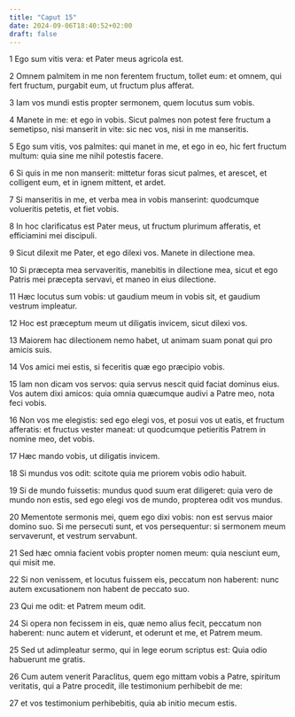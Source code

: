 ```yaml
---
title: "Caput 15"
date: 2024-09-06T18:40:52+02:00
draft: false
---
```




1 Ego sum vitis vera: et Pater meus agricola est.

2 Omnem palmitem in me non ferentem fructum, tollet eum: et omnem, qui fert fructum, purgabit eum, ut fructum plus afferat.

3 Iam vos mundi estis propter sermonem, quem locutus sum vobis.

4 Manete in me: et ego in vobis. Sicut palmes non potest fere fructum a semetipso, nisi manserit in vite: sic nec vos, nisi in me manseritis.

5 Ego sum vitis, vos palmites: qui manet in me, et ego in eo, hic fert fructum multum: quia sine me nihil potestis facere.

6 Si quis in me non manserit: mittetur foras sicut palmes, et arescet, et colligent eum, et in ignem mittent, et ardet.

7 Si manseritis in me, et verba mea in vobis manserint: quodcumque volueritis petetis, et fiet vobis.

8 In hoc clarificatus est Pater meus, ut fructum plurimum afferatis, et efficiamini mei discipuli.

9 Sicut dilexit me Pater, et ego dilexi vos. Manete in dilectione mea.

10 Si præcepta mea servaveritis, manebitis in dilectione mea, sicut et ego Patris mei præcepta servavi, et maneo in eius dilectione.

11 Hæc locutus sum vobis: ut gaudium meum in vobis sit, et gaudium vestrum impleatur.

12 Hoc est præceptum meum ut diligatis invicem, sicut dilexi vos.

13 Maiorem hac dilectionem nemo habet, ut animam suam ponat qui pro amicis suis.

14 Vos amici mei estis, si feceritis quæ ego præcipio vobis.

15 Iam non dicam vos servos: quia servus nescit quid faciat dominus eius. Vos autem dixi amicos: quia omnia quæcumque audivi a Patre meo, nota feci vobis.

16 Non vos me elegistis: sed ego elegi vos, et posui vos ut eatis, et fructum afferatis: et fructus vester maneat: ut quodcumque petieritis Patrem in nomine meo, det vobis.

17 Hæc mando vobis, ut diligatis invicem.

18 Si mundus vos odit: scitote quia me priorem vobis odio habuit.

19 Si de mundo fuissetis: mundus quod suum erat diligeret: quia vero de mundo non estis, sed ego elegi vos de mundo, propterea odit vos mundus.

20 Mementote sermonis mei, quem ego dixi vobis: non est servus maior domino suo. Si me persecuti sunt, et vos persequentur: si sermonem meum servaverunt, et vestrum servabunt.

21 Sed hæc omnia facient vobis propter nomen meum: quia nesciunt eum, qui misit me.

22 Si non venissem, et locutus fuissem eis, peccatum non haberent: nunc autem excusationem non habent de peccato suo.

23 Qui me odit: et Patrem meum odit.

24 Si opera non fecissem in eis, quæ nemo alius fecit, peccatum non haberent: nunc autem et viderunt, et oderunt et me, et Patrem meum.

25 Sed ut adimpleatur sermo, qui in lege eorum scriptus est: Quia odio habuerunt me gratis.

26 Cum autem venerit Paraclitus, quem ego mittam vobis a Patre, spiritum veritatis, qui a Patre procedit, ille testimonium perhibebit de me:

27 et vos testimonium perhibebitis, quia ab initio mecum estis.

